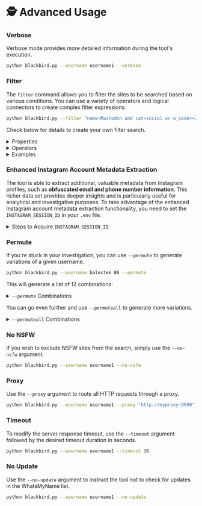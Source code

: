 # 🕵️ Advanced Usage

### Verbose

Verbose mode provides more detailed information during the tool's execution.

```bash
python blackbird.py --username username1 --verbose
```

### Filter

The `filter` command allows you to filter the sites to be searched based on various conditions. You can use a variety of operators and logical connectors to create complex filter expressions.

```bash
python blackbird.py --filter "name~Mastodon and cat=social or e_code<=200" --username crash 
```

Check below for details to create your own filter search.

<details>

<summary>Properties</summary>

* `name` Name of the site being checked.
* `cat` Category of the site.
* `uri_check` The URL used to check for the existence of an account.
* `e_code` Expected HTTP status code when an account exists.
* `e_string` A string expected in the response when an account exists.
* `m_string` A string expected in the response when an account does not exist.
* `m_code` Expected HTTP status code when an account does not exist.

</details>

<details>

<summary>Operators</summary>

* `=` Equal to
* `~` Contains
* `>` Greater than
* `<` Less than
* `>=` Greater than or equal to
* `<=` Less than or equal to
* `!=` Not equal to

</details>

<details>

<summary>Examples</summary>

**Filter by Name Contains "Mastodon"**

```bash
python blackbird.py --filter "name~Mastodon" --username crash 
```

**Filter by Existent Code Greater Than 200**

```bash
python blackbird.py --filter "e_code>200" --username crash 
```

**Filter by Category Equals "social" and URI Contains "101010"**

```bash
python blackbird.py --filter "cat=social and uri_check~101010" --username crash 
```

**Filter by Error String Equals "@101010.pl" or Innexistent Code Less Than or Equal to 404**

```bash
python blackbird.py --filter "e_string=@101010.pl or m_code<=404" --username crash 
```

</details>

### Enhanced Instagram Account Metadata Extraction

The tool is able to extract additional, valuable metadata from Instagram profiles, such as **obfuscated email and phone number information**. This richer data set provides deeper insights and is particularly useful for analytical and investigative purposes. To take advantage of the enhanced Instagram account metadata extraction functionality, you need to set the `INSTAGRAM_SESSION_ID` in your `.env` file.

<details>

<summary>Steps to Acquire <code>INSTAGRAM_SESSION_ID</code>:</summary>

* **Log in to Instagram:**
  * Use your preferred web browser to log in to your Instagram account.
* **Open Developer Tools:**
  * Open the browser's developer tools. This is usually accessible by pressing `F12` or right-clicking on the page and selecting "Inspect".
* **Navigate to Cookies:**
  * In the developer tools, navigate to the "Application" tab.
  * Under "Storage," click on "Cookies" and then select the Instagram domain (e.g., `instagram.com`).
* **Find the `sessionid` Cookie:**
  * Locate the cookie named `sessionid` in the list of cookies.
* **Copy the `sessionid` Value:**
  * Copy the value of the `sessionid` cookie. This value is your `INSTAGRAM_SESSION_ID`.
*   **Set the `INSTAGRAM_SESSION_ID` in `.env`:**

    * Open your `.env` file (create one if it doesn't exist) in the root directory of your project.
    * Add the following line, replacing `your_session_id_here` with the value you copied:

    ```env
    INSTAGRAM_SESSION_ID=your_session_id_here
    ```

</details>

### Permute

If you\`re stuck in your investigation, you can use `--permute` to generate variations of a given username.&#x20;

```bash
python blackbird.py --username balestek 86 --permute
```

This will generate a list of 12 combinations:

<details>

<summary><code>--permute</code> Combinations</summary>

```
balestek86
_balestek86
balestek86_
balestek_86
balestek-86
balestek.86
86balestek
_86balestek
86balestek_
86_balestek
86-balestek
86.balestek
```



</details>

You can go even further and use `--permuteall` to generate more variations.

<details>

<summary><code>--permuteall</code> Combinations</summary>

```
balestek
_balestek
balestek_ 
86
_86
86_
balestek86
_balestek86
balestek86_
balestek_86
balestek-86
balestek.86
86balestek
_86balestek
86balestek_
86_balestek
86-balestek
86.balestek
```



</details>

### No NSFW

If you wish to exclude NSFW sites from the search, simply use the `--no-nsfw` argument.

```bash
python blackbird.py --username username1 --no-nsfw
```

### Proxy

Use the `--proxy` argument to route all HTTP requests through a proxy.

```bash
python blackbird.py --username username1 --proxy "http://myproxy:9090"
```

### Timeout

To modify the server response timeout, use the `--timeout` argument followed by the desired timeout duration in seconds.

```bash
python blackbird.py --username username1 --timeout 30
```

### No Update

Use the `--no-update` argument to instruct the tool not to check for updates in the WhatsMyName list.

```bash
python blackbird.py --username username1 --no-update
```
